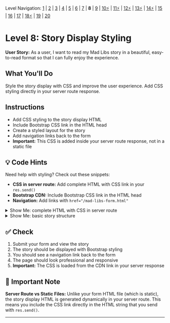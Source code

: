 Level Navigation: [1](./mad-libs-lv-1.md) | [2](./mad-libs-lv-2.md) | [3](./mad-libs-lv-3.md) | [4](./mad-libs-lv-4.md) | [5](./mad-libs-lv-5.md) | [6](./mad-libs-lv-6.md) | [7](./mad-libs-lv-7.md) | **8** | [9](./mad-libs-lv-9.md) | [10⚡](./mad-libs-lv-10.md) | [11⚡](./mad-libs-lv-11.md) | [12⚡](./mad-libs-lv-12.md) | [13⚡](./mad-libs-lv-13.md) | [14⚡](./mad-libs-lv-14.md) | [15](./mad-libs-lv-15.md) | [16](./mad-libs-lv-16.md) | [17](./mad-libs-lv-17.md) | [18⚡](./mad-libs-lv-18.md) | [19](./mad-libs-lv-19.md) | [20](./mad-libs-lv-20.md)

# Level 8: Story Display Styling

**User Story:** As a user, I want to read my Mad Libs story in a beautiful, easy-to-read format so that I can fully enjoy the experience.

## What You'll Do
Style the story display with CSS and improve the user experience. Add CSS styling directly in your server route response.

## Instructions
- Add CSS styling to the story display HTML
- Include Bootstrap CSS link in the HTML head
- Create a styled layout for the story
- Add navigation links back to the form
- **Important:** This CSS is added inside your server route response, not in a static file

## 💡 Code Hints
Need help with styling? Check out these snippets:
- **CSS in server route:** Add complete HTML with CSS link in your `res.send()`
- **Bootstrap CDN:** Include Bootstrap CSS link in the HTML head
- **Navigation:** Add links with `href="/mad-libs-form.html"`

<details>
<summary>Show Me: complete HTML with CSS in server route</summary>

<pre><code class="language-javascript">const storyHTML = `
&amp;lt;!DOCTYPE html&amp;gt;
&amp;lt;html&amp;gt;
&amp;lt;head&amp;gt;
    &amp;lt;link href="https://cdn.jsdelivr.net/npm/bootstrap@5.3.0/dist/css/bootstrap.min.css" rel="stylesheet"&amp;gt;
    &amp;lt;title&amp;gt;Your Mad Libs Story&amp;lt;/title&amp;gt;
&amp;lt;/head&amp;gt;
&amp;lt;body&amp;gt;
    &amp;lt;div class="container mt-5"&amp;gt;
        &amp;lt;div class="card"&amp;gt;
            &amp;lt;div class="card-body"&amp;gt;
                &amp;lt;h1 class="card-title"&amp;gt;Your Mad Libs Story&amp;lt;/h1&amp;gt;
                &amp;lt;p class="card-text"&amp;gt;${storyContent}&amp;lt;/p&amp;gt;
                &amp;lt;a href="/mad-libs-form.html" class="btn btn-primary"&amp;gt;Create Another Story&amp;lt;/a&amp;gt;
            &amp;lt;/div&amp;gt;
        &amp;lt;/div&amp;gt;
    &amp;lt;/div&amp;gt;
&amp;lt;/body&amp;gt;
&amp;lt;/html&amp;gt;`;

res.send(storyHTML);</code></pre>
</details>

<details>
<summary>Show Me: basic story structure</summary>

<pre><code class="language-html">&amp;lt;div class="container mt-5"&amp;gt;
    &amp;lt;div class="card"&amp;gt;
        &amp;lt;div class="card-body"&amp;gt;
            &amp;lt;h1&amp;gt;Your Story&amp;lt;/h1&amp;gt;
            &amp;lt;p&amp;gt;Story content goes here...&amp;lt;/p&amp;gt;
            &amp;lt;a href="/mad-libs-form.html"&amp;gt;Create Another Story&amp;lt;/a&amp;gt;
        &amp;lt;/div&amp;gt;
    &amp;lt;/div&amp;gt;
&amp;lt;/div&amp;gt;</code></pre>
</details>

## ✅ Check
1. Submit your form and view the story
2. The story should be displayed with Bootstrap styling
3. You should see a navigation link back to the form
4. The page should look professional and responsive
5. **Important:** The CSS is loaded from the CDN link in your server response

## 🚨 Important Note
**Server Route vs Static Files:** Unlike your form HTML file (which is static), the story display HTML is generated dynamically in your server route. This means you include the CSS link directly in the HTML string that you send with `res.send()`.

---